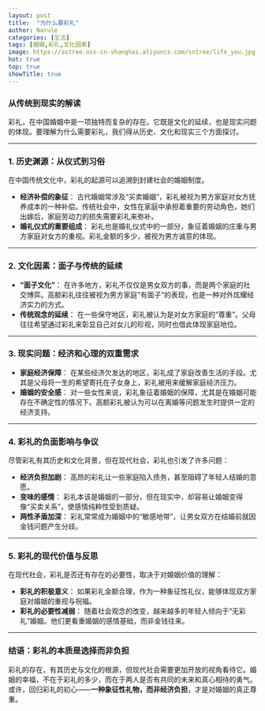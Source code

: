 ```yaml
---
layout: post
title:  "为什么要彩礼"
author: Narule
categories: [生活]
tags: [婚姻,彩礼,文化因素]
image: https://astree.oss-cn-shanghai.aliyuncs.com/sntree/life_you.jpg
hot: true
top: true
showTitle: true
---
```





### **从传统到现实的解读**

彩礼，在中国婚姻中是一项独特而复杂的存在。它既是文化的延续，也是现实问题的体现。要理解为什么需要彩礼，我们得从历史、文化和现实三个方面探讨。

------

### **1. 历史渊源：从仪式到习俗**

在中国传统文化中，彩礼的起源可以追溯到封建社会的婚姻制度。

- **经济补偿的象征**：
  古代婚姻常涉及“买卖婚姻”，彩礼被视为男方家庭对女方抚养成本的一种补偿。传统社会中，女性在家庭中承担着重要的劳动角色，她们出嫁后，家庭劳动力的损失需要彩礼来弥补。
- **婚礼仪式的重要组成**：
  彩礼也是婚礼仪式中的一部分，象征着婚姻的庄重与男方家庭对女方的重视。彩礼金额的多少，被视为男方诚意的体现。

------

### **2. 文化因素：面子与传统的延续**

- **“面子文化”**：
  在许多地方，彩礼不仅仅是男女双方的事，而是两个家庭的社交博弈。高额彩礼往往被视为男方家庭“有面子”的表现，也是一种对外炫耀经济实力的方式。
- **传统观念的延续**：
  在一些保守地区，彩礼被认为是对女方家庭的“尊重”。父母往往希望通过彩礼来彰显自己对女儿的珍视，同时也借此体现家庭地位。

------

### **3. 现实问题：经济和心理的双重需求**

- **家庭经济保障**：
  在某些经济欠发达的地区，彩礼成了家庭改善生活的手段。尤其是父母将一生的希望寄托在子女身上，彩礼被用来缓解家庭经济压力。
- **婚姻的安全感**：
  对一些女性来说，彩礼象征着婚姻的保障，尤其是在婚姻可能存在不确定性的情况下。高额彩礼被认为可以在离婚等问题发生时提供一定的经济支持。

------

### **4. 彩礼的负面影响与争议**

尽管彩礼有其历史和文化背景，但在现代社会，彩礼也引发了许多问题：

- **经济负担加剧**：
  高昂的彩礼让一些家庭陷入债务，甚至阻碍了年轻人结婚的意愿。
- **变味的感情**：
  彩礼本该是婚姻的一部分，但在现实中，却容易让婚姻变得像“买卖关系”，使感情纯粹性受到质疑。
- **两性矛盾加深**：
  彩礼常常成为婚姻中的“敏感地带”，让男女双方在结婚前就因金钱问题产生分歧。

------

### **5. 彩礼的现代价值与反思**

在现代社会，彩礼是否还有存在的必要性，取决于对婚姻价值的理解：

- **彩礼的积极意义**：
  如果彩礼金额合理，作为一种象征性礼仪，能够体现双方家庭对婚姻的重视与祝福。
- **彩礼的必要性减弱**：
  随着社会观念的改变，越来越多的年轻人倾向于“无彩礼”婚姻。他们更看重婚姻的感情基础，而非金钱往来。

------

### **结语：彩礼的本质是选择而非负担**

彩礼的存在，有其历史与文化的根源，但现代社会需要更加开放的视角看待它。婚姻的幸福，不在于彩礼的多少，而在于两人是否有共同的未来和真心相待的勇气。
或许，回归彩礼的初心——**一种象征性礼物，而非经济负担**，才是对婚姻的真正尊重。